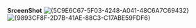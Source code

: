    **********SrceenShot**********
![{5C9E6C67-5F03-4248-A041-48C6A7C69432}](https://github.com/user-attachments/assets/dbf6235f-f7fd-4297-b2db-19792f89be14)
![{9893CF8F-2D7B-41AE-88C3-C17ABE59FDF6}](https://github.com/user-attachments/assets/fd5adc72-7a66-4a0a-a498-f3ccc4e90d43)
